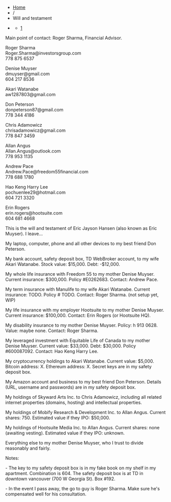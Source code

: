 <ul class="breadcrumb">
    <li><a href="/" address="true">Home</a>
    </li>
    <li><span class="divider">/</span> </li>
    <li class="active">Will and testament</li>
    <li class="pagination">
        <div class="pagination">
            <ul>
                <li class="active"><a href="#">1</a>
                </li>
            </ul>
        </div>
    </li>
</ul>
<div class="post-2 page type-page status-publish hentry row-fluid" id="post-2">
    <meta name="robots" content="noindex">
    <div class="span3">
        <p style="text-align: initial;">Main point of contact: Roger Sharma, Financial Advisor.</p>
        <p style="text-align: initial;">Roger Sharma <br /> Roger.Sharma@investorsgroup.com <br /> 778 875 6537</p>
        <p style="text-align: initial;">Denise Muyser <br /> dmuyser@gmail.com <br /> 604 217 8536</p>
        <p style="text-align: initial;">Akari Watanabe <br /> aw1287803@gmail.com</p>
        <p style="text-align: initial;">Don Peterson <br /> donpeterson87@gmail.com <br /> 778 344 4186</p>
        <p style="text-align: initial;">Chris Adamowicz <br /> chrisadamowicz@gmail.com <br /> 778 847 3459</p>
        <p style="text-align: initial;">Allan Angus <br /> Allan.Angus@outlook.com <br /> 778 953 1135</p>
        <p style="text-align: initial;">Andrew Pace <br /> Andrew.Pace@freedom55financial.com <br /> 778 688 1780</p>
        <p style="text-align: initial;">Hao Keng Harry Lee <br /> pochuenlee29@hotmail.com <br /> 604 721 3320</p>
        <p style="text-align: initial;">Erin Rogers <br /> erin.rogers@hootsuite.com <br /> 604 681 4668</p>
    </div>
    <div class="span8">
        <p></p>
        <p>This is the will and testament of Eric Jayson Hansen (also known as Eric Muyser). I leave...</p>
        <p>My laptop, computer, phone and all other devices to my best friend Don Peterson.</p>
        <p>My bank account, safety deposit box, TD WebBroker account, to my wife Akari Watanabe. Stock value: $15,000. Debt: -$12,000.</p>
        <p>My whole life insurance with Freedom 55 to my mother Denise Muyser. Current insurance: $300,000. Policy #E0262683. Contact: Andrew Pace.</p>
        <p>My term insurance with Manulife to my wife Akari Watanabe. Current insurance: TODO. Policy # TODO. Contact: Roger Sharma. (not setup yet, WIP)</p>
        <p>My life insurance with my employer Hootsuite to my mother Denise Muyser. Current insurance: $100,000. Contact: Erin Rogers (or Hootsuite HQ).</p>
        <p>My disability insurance to my mother Denise Muyser. Policy: h 913 0628. Value: maybe none. Contact: Roger Sharma.</p>
        <p>My leveraged investment with Equitable Life of Canada to my mother Denise Muyser. Current value: $33,000. Debt: $30,000. Policy #600087092. Contact: Hao Keng Harry Lee.</p>
        <p>My cryptocurrency holdings to Akari Watanabe. Current value: $5,000. Bitcoin address: X. Ethereum address: X. Secret keys are in my safety deposit box.</p>
        <p>My Amazon account and business to my best friend Don Peterson. Details (URL, username and passwords) are in my safety deposit box.</p>
        <p>My holdings of Skyward Arts Inc. to Chris Adamowicz, including all related internet properties (domains, hosting) and intellectual properties.</p>
        <p>My holdings of Mobify Research &amp; Development Inc. to Allan Angus. Current shares: 750. Estimated value if they IPO: $50,000.</p>
        <p>My holdings of Hootsuite Media Inc. to Allan Angus. Current shares: none (awaiting vesting). Estimated value if they IPO: unknown.</p>
        <p>Everything else to my mother Denise Muyser, who I trust to divide reasonably and fairly.</p>
        <p>Notes:</p>
        <p>- The key to my safety deposit box is in my fake book on my shelf in my apartment. Combination is 604. The safety deposit box is at TD in downtown vancouver (700 W Georgia St). Box #192.</p>
        <p>- In the event I pass away, the go to guy is Roger Sharma. Make sure he's compensated well for his consultation.</p>
        <p></p>
    </div>
</div>
